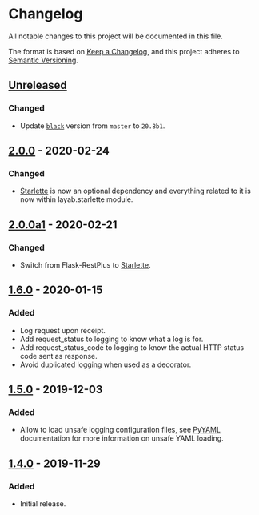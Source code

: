 # Changelog
All notable changes to this project will be documented in this file.

The format is based on [Keep a Changelog](https://keepachangelog.com/en/1.0.0/),
and this project adheres to [Semantic Versioning](https://semver.org/spec/v2.0.0.html).

## [Unreleased]
### Changed
- Update [`black`](https://pypi.org/project/black/) version from `master` to `20.8b1`.

## [2.0.0] - 2020-02-24
### Changed
- [Starlette](https://www.starlette.io) is now an optional dependency and everything related to it is now within layab.starlette module.

## [2.0.0a1] - 2020-02-21
### Changed
- Switch from Flask-RestPlus to [Starlette](https://www.starlette.io).

## [1.6.0] - 2020-01-15
### Added
- Log request upon receipt.
- Add request_status to logging to know what a log is for.
- Add request_status_code to logging to know the actual HTTP status code sent as response.
- Avoid duplicated logging when used as a decorator.

## [1.5.0] - 2019-12-03
### Added
- Allow to load unsafe logging configuration files, see [PyYAML](https://pyyaml.org/wiki/PyYAMLDocumentation) documentation for more information on unsafe YAML loading.

## [1.4.0] - 2019-11-29
### Added
- Initial release.

[Unreleased]: https://github.com/Colin-b/layab/compare/v2.0.0...HEAD
[2.0.0]: https://github.com/Colin-b/layab/compare/v2.0.0a1...v2.0.0
[2.0.0a1]: https://github.com/Colin-b/layab/compare/v1.5.0...v2.0.0a1
[1.6.0]: https://github.com/Colin-b/layab/compare/v1.5.0...v1.6.0
[1.5.0]: https://github.com/Colin-b/layab/compare/v1.4.0...v1.5.0
[1.4.0]: https://github.com/Colin-b/layab/releases/tag/v1.4.0
